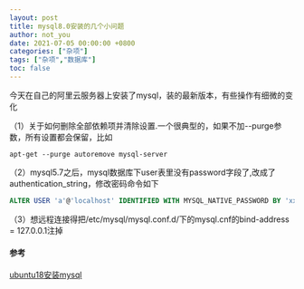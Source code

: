```yaml
---
layout: post
title: mysql8.0安装的几个小问题
author: not_you
date: 2021-07-05 00:00:00 +0800
categories: ["杂项"]
tags: ["杂项","数据库"]
toc: false
---
```


今天在自己的阿里云服务器上安装了mysql，装的最新版本，有些操作有细微的变化

（1）关于如何删除全部依赖项并清除设置.一个很典型的，如果不加--purge参数，所有设置都会保留，比如

``` shell
apt-get --purge autoremove mysql-server
```



（2）mysql5.7之后，mysql数据库下user表里没有password字段了,改成了authentication_string，修改密码命令如下

``` sql
ALTER USER 'a'@'localhost' IDENTIFIED WITH MYSQL_NATIVE_PASSWORD BY 'xxx';
```

（3）想远程连接得把/etc/mysql/mysql.conf.d/下的mysql.cnf的bind-address = 127.0.0.1注掉



#### 参考

[ubuntu18安装mysql](https://blog.csdn.net/weixx3/article/details/80782479)


